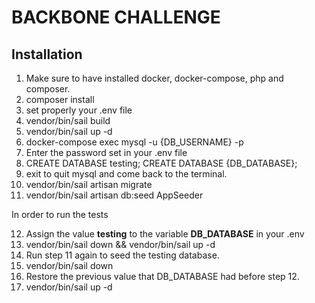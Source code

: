 # BACKBONE CHALLENGE

## Installation

 1. Make sure to have installed docker, docker-compose, php and composer.
 2. composer install
 3. set properly your .env file
 4. vendor/bin/sail build
 5. vendor/bin/sail up -d
 6. docker-compose exec mysql -u {DB_USERNAME} -p
 7. Enter the password set in your .env file
 8. CREATE DATABASE testing; CREATE DATABASE {DB_DATABASE};
 9. exit to quit mysql and come back to the terminal.
 10. vendor/bin/sail artisan migrate
 11. vendor/bin/sail artisan db:seed AppSeeder

 In order to run the tests

 12. Assign the value <b>testing</b> to the variable <b>DB_DATABASE</b> in your .env
 10. vendor/bin/sail down && vendor/bin/sail up -d
 13. Run step 11 again to seed the testing database.
 14. vendor/bin/sail down
 15. Restore the previous value that DB_DATABASE had before step 12.
 16. vendor/bin/sail up -d
